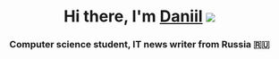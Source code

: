 <h1 align="center">Hi there, I'm <a href="https://daniilshat.ru/" target="_blank">Daniil</a> 
<img src="https://github.com/blackcater/blackcater/raw/main/images/Hi.gif"></h1>
<h3 align="center">Computer science student, IT news writer from Russia 🇷🇺</h3>
